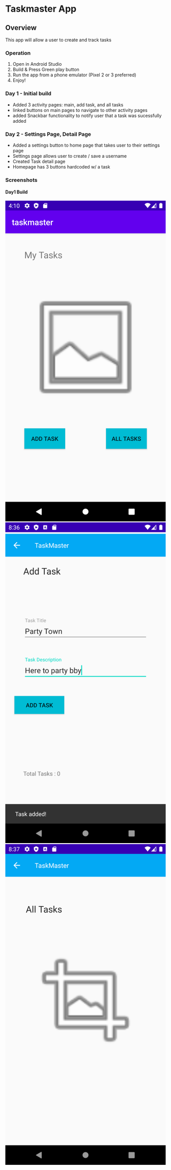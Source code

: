 # Taskmaster App

## Overview
This app will allow a user to create and track tasks

### Operation
1. Open in Android Studio
2. Build & Press Green play button
3. Run the app from a phone emulator (Pixel 2 or 3 preferred)
4. Enjoy!

### Day 1 - Initial build 
- Added 3 activity pages: main, add task, and all tasks
- linked buttons on main pages to navigate to other activity pages
- added Snackbar functionality to notify user that a task was sucessfully added

### Day 2 - Settings Page, Detail Page
- Added a settings button to home page that takes user to their settings page
- Settings page allows user to create / save a username
- Created Task detail page
- Homepage has 3 buttons hardcoded w/ a task


### Screenshots
#### Day1 Build
![home](screenshots/main-page.png)
![add](screenshots/addtask.png)
![all](screenshots/all-tasks.png)

